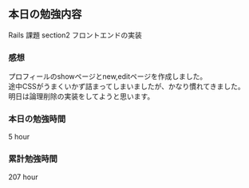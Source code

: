 ## 本日の勉強内容

Rails 課題
section2 フロントエンドの実装

### 感想

プロフィールのshowページとnew,editページを作成しました。  
途中CSSがうまくいかず詰まってしまいましたが、かなり慣れてきました。  
明日は論理削除の実装をしてようと思います。  

### 本日の勉強時間

5 hour

### 累計勉強時間

207 hour
